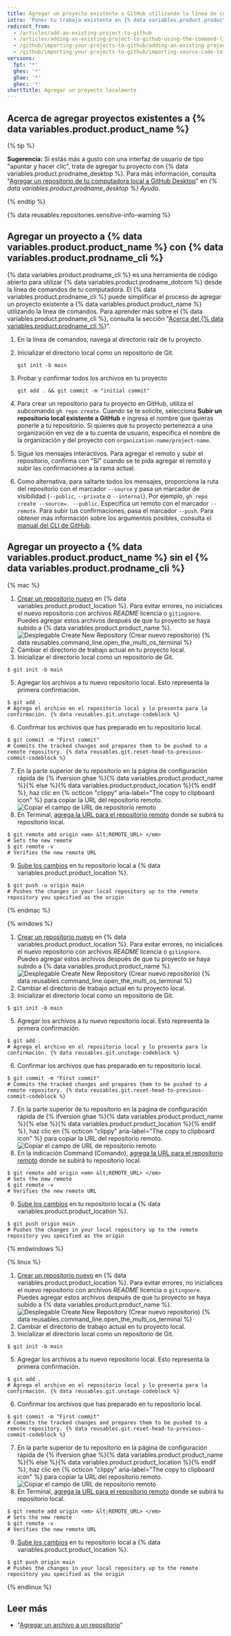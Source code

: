 ```yaml
---
title: Agregar un proyecto existente a GitHub utilizando la línea de comando
intro: 'Poner tu trabajo existente en {% data variables.product.product_name %} puede permitirte compartir y colaborar de muchas maneras increíbles.'
redirect_from:
  - /articles/add-an-existing-project-to-github
  - /articles/adding-an-existing-project-to-github-using-the-command-line
  - /github/importing-your-projects-to-github/adding-an-existing-project-to-github-using-the-command-line
  - /github/importing-your-projects-to-github/importing-source-code-to-github/adding-an-existing-project-to-github-using-the-command-line
versions:
  fpt: '*'
  ghes: '*'
  ghae: '*'
  ghec: '*'
shortTitle: Agregar un proyecto localmente
---
```


## Acerca de agregar proyectos existentes a {% data variables.product.product_name %}

{% tip %}

**Sugerencia:** Si estás más a gusto con una interfaz de usuario de tipo "apuntar y hacer clic", trata de agregar tu proyecto con {% data variables.product.prodname_desktop %}. Para más información, consulta "[Agregar un repositorio de tu computadora local a GitHub Desktop](/desktop/guides/contributing-to-projects/adding-a-repository-from-your-local-computer-to-github-desktop)" en *{% data variables.product.prodname_desktop %} Ayuda*.

{% endtip %}

{% data reusables.repositories.sensitive-info-warning %}

## Agregar un proyecto a {% data variables.product.product_name %} con {% data variables.product.prodname_cli %}

{% data variables.product.prodname_cli %} es una herramienta de código abierto para utilizar {% data variables.product.prodname_dotcom %} desde la línea de comandos de tu computadora. El {% data variables.product.prodname_cli %} puede simplificar el proceso de agregar un proyecto existente a {% data variables.product.product_name %} utilizando la línea de comandos. Para aprender más sobre el {% data variables.product.prodname_cli %}, consulta la sección "[Acerca del {% data variables.product.prodname_cli %}](/github-cli/github-cli/about-github-cli)".

1. En la línea de comandos, navega al directorio raíz de tu proyecto.
1. Inicializar el directorio local como un repositorio de Git.

    ```shell
    git init -b main
    ```

1. Probar y confirmar todos los archivos en tu proyecto

   ```shell
   git add . && git commit -m "initial commit"
   ```

1. Para crear un repositorio para tu proyecto en GitHub, utiliza el subcomando `gh repo create`. Cuando se te solicite, selecciona **Subir un repositorio local existente a GitHub** e ingresa el nombre que quieras ponerle a tu repositorio. Si quieres que tu proyecto pertenezca a una organización en vez de a tu cuenta de usuario, especifica el nombre de la organización y del proyecto con `organization-name/project-name`.

1. Sigue los mensajes interactivos. Para agregar el remoto y subir el repositorio, confirma con "Sí" cuando se te pida agregar el remoto y subir las confirmaciones a la rama actual.

1. Como alternativa, para saltarte todos los mensajes, proporciona la ruta del repositorio con el marcador `--source` y pasa un marcador de visibilidad (`--public`, `--private` o `--internal`). Por ejemplo, `gh repo create --source=. --public`. Especifica un remoto con el marcador `--remote`. Para subir tus confirmaciones, pasa el marcador `--push`. Para obtener más información sobre los argumentos posibles, consulta el [manual del CLI de GitHub](https://cli.github.com/manual/gh_repo_create).

## Agregar un proyecto a {% data variables.product.product_name %} sin el {% data variables.product.prodname_cli %}

{% mac %}

1. [Crear un repositorio nuevo](/repositories/creating-and-managing-repositories/creating-a-new-repository) en {% data variables.product.product_location %}. Para evitar errores, no inicialices el nuevo repositorio con archivos *README* licencia o `gitingnore`. Puedes agregar estos archivos después de que tu proyecto se haya subido a {% data variables.product.product_name %}. ![Desplegable Create New Repository (Crear nuevo repositorio)](/assets/images/help/repository/repo-create.png)
{% data reusables.command_line.open_the_multi_os_terminal %}
3. Cambiar el directorio de trabajo actual en tu proyecto local.
4. Inicializar el directorio local como un repositorio de Git.
  ```shell
  $ git init -b main
  ```
5. Agregar los archivos a tu nuevo repositorio local. Esto representa la primera confirmación.
  ```shell
  $ git add .
  # Agrega el archivo en el repositorio local y lo presenta para la confirmación. {% data reusables.git.unstage-codeblock %}
  ```
6. Confirmar los archivos que has preparado en tu repositorio local.
  ```shell
  $ git commit -m "First commit"
  # Commits the tracked changes and prepares them to be pushed to a remote repository. {% data reusables.git.reset-head-to-previous-commit-codeblock %}
  ```
7. En la parte superior de tu repositorio en la página de configuración rápida de {% ifversion ghae %}{% data variables.product.product_name %}{% else %}{% data variables.product.product_location %}{% endif %}, haz clic en {% octicon "clippy" aria-label="The copy to clipboard icon" %} para copiar la URL del repositorio remoto. ![Copiar el campo de URL de repositorio remoto](/assets/images/help/repository/copy-remote-repository-url-quick-setup.png)
8. En Terminal, [agrega la URL para el repositorio remoto](/github/getting-started-with-github/managing-remote-repositories) donde se subirá tu repositorio local.
  ```shell
  $ git remote add origin <em> &lt;REMOTE_URL> </em>
  # Sets the new remote
  $ git remote -v
  # Verifies the new remote URL
  ```
9. [Sube los cambios](/github/getting-started-with-github/pushing-commits-to-a-remote-repository/) en tu repositorio local a {% data variables.product.product_location %}.
  ```shell
  $ git push -u origin main
  # Pushes the changes in your local repository up to the remote repository you specified as the origin
  ```

{% endmac %}

{% windows %}

1. [Crear un repositorio nuevo](/articles/creating-a-new-repository) en {% data variables.product.product_location %}. Para evitar errores, no inicialices el nuevo repositorio con archivos *README* licencia o `gitingnore`. Puedes agregar estos archivos después de que tu proyecto se haya subido a {% data variables.product.product_name %}. ![Desplegable Create New Repository (Crear nuevo repositorio)](/assets/images/help/repository/repo-create.png)
{% data reusables.command_line.open_the_multi_os_terminal %}
3. Cambiar el directorio de trabajo actual en tu proyecto local.
4. Inicializar el directorio local como un repositorio de Git.
  ```shell
  $ git init -b main
  ```
5. Agregar los archivos a tu nuevo repositorio local. Esto representa la primera confirmación.
  ```shell
  $ git add .
  # Agrega el archivo en el repositorio local y lo presenta para la confirmación. {% data reusables.git.unstage-codeblock %}
  ```
6. Confirmar los archivos que has preparado en tu repositorio local.
  ```shell
  $ git commit -m "First commit"
  # Commits the tracked changes and prepares them to be pushed to a remote repository. {% data reusables.git.reset-head-to-previous-commit-codeblock %}
  ```
7. En la parte superior de tu repositorio en la página de configuración rápida de {% ifversion ghae %}{% data variables.product.product_name %}{% else %}{% data variables.product.product_location %}{% endif %}, haz clic en {% octicon "clippy" aria-label="The copy to clipboard icon" %} para copiar la URL del repositorio remoto. ![Copiar el campo de URL de repositorio remoto](/assets/images/help/repository/copy-remote-repository-url-quick-setup.png)
8. En la indicación Command (Comando), [agrega la URL para el repositorio remoto](/github/getting-started-with-github/managing-remote-repositories) donde se subirá tu repositorio local.
  ```shell
  $ git remote add origin <em> &lt;REMOTE_URL> </em>
  # Sets the new remote
  $ git remote -v
  # Verifies the new remote URL
  ```
9. [Sube los cambios](/github/getting-started-with-github/pushing-commits-to-a-remote-repository/) en tu repositorio local a {% data variables.product.product_location %}.
  ```shell
  $ git push origin main
  # Pushes the changes in your local repository up to the remote repository you specified as the origin
  ```

{% endwindows %}

{% linux %}

1. [Crear un repositorio nuevo](/articles/creating-a-new-repository) en {% data variables.product.product_location %}. Para evitar errores, no inicialices el nuevo repositorio con archivos *README* licencia o `gitingnore`. Puedes agregar estos archivos después de que tu proyecto se haya subido a {% data variables.product.product_name %}. ![Desplegable Create New Repository (Crear nuevo repositorio)](/assets/images/help/repository/repo-create.png)
{% data reusables.command_line.open_the_multi_os_terminal %}
3. Cambiar el directorio de trabajo actual en tu proyecto local.
4. Inicializar el directorio local como un repositorio de Git.
  ```shell
  $ git init -b main
  ```
5. Agregar los archivos a tu nuevo repositorio local. Esto representa la primera confirmación.
  ```shell
  $ git add .
  # Agrega el archivo en el repositorio local y lo presenta para la confirmación. {% data reusables.git.unstage-codeblock %}
  ```
6. Confirmar los archivos que has preparado en tu repositorio local.
  ```shell
  $ git commit -m "First commit"
  # Commits the tracked changes and prepares them to be pushed to a remote repository. {% data reusables.git.reset-head-to-previous-commit-codeblock %}
  ```
7. En la parte superior de tu repositorio en la página de configuración rápida de {% ifversion ghae %}{% data variables.product.product_name %}{% else %}{% data variables.product.product_location %}{% endif %}, haz clic en {% octicon "clippy" aria-label="The copy to clipboard icon" %} para copiar la URL del repositorio remoto. ![Copiar el campo de URL de repositorio remoto](/assets/images/help/repository/copy-remote-repository-url-quick-setup.png)
8. En Terminal, [agrega la URL para el repositorio remoto](/github/getting-started-with-github/managing-remote-repositories) donde se subirá tu repositorio local.
  ```shell
  $ git remote add origin <em> &lt;REMOTE_URL> </em>
  # Sets the new remote
  $ git remote -v
  # Verifies the new remote URL
  ```
9. [Sube los cambios](/github/getting-started-with-github/pushing-commits-to-a-remote-repository/) en tu repositorio local a {% data variables.product.product_location %}.
  ```shell
  $ git push origin main
  # Pushes the changes in your local repository up to the remote repository you specified as the origin
  ```

{% endlinux %}

## Leer más

- "[Agregar un archivo a un repositorio](/repositories/working-with-files/managing-files/adding-a-file-to-a-repository#adding-a-file-to-a-repository-using-the-command-line)"
